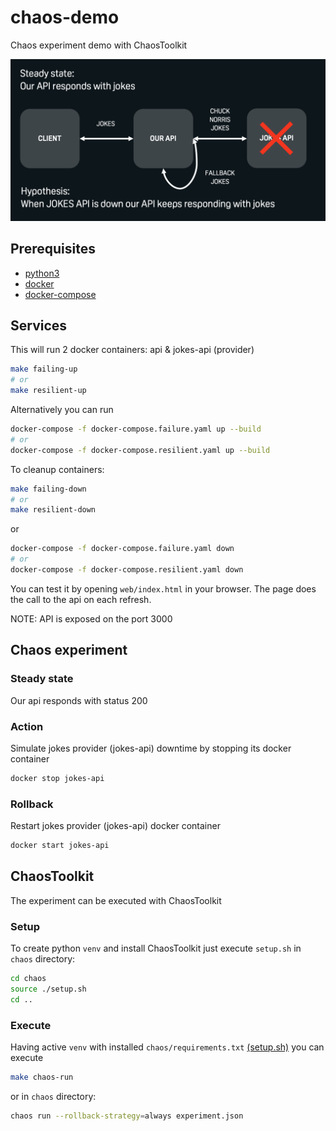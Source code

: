 # chaos-demo
Chaos experiment demo with ChaosToolkit

<img alt="diagram" src="./diagram.png">

## Prerequisites

* [python3](https://www.python.org/downloads/)
* [docker](https://docs.docker.com/engine/install/)
* [docker-compose](https://docs.docker.com/compose/install/)

## Services

This will run 2 docker containers: api & jokes-api (provider)

```sh
make failing-up
# or
make resilient-up
```

Alternatively you can run

```sh
docker-compose -f docker-compose.failure.yaml up --build
# or
docker-compose -f docker-compose.resilient.yaml up --build
```

To cleanup containers:

```sh
make failing-down
# or
make resilient-down
```

or

```sh
docker-compose -f docker-compose.failure.yaml down
# or
docker-compose -f docker-compose.resilient.yaml down
```

You can test it by opening `web/index.html` in your browser. The page does the call to the api on each refresh.

NOTE: API is exposed on the port 3000

## Chaos experiment

### Steady state
Our api responds with status 200

### Action
Simulate jokes provider (jokes-api) downtime by stopping its docker container

```sh
docker stop jokes-api
```

### Rollback
Restart jokes provider (jokes-api) docker container

```sh
docker start jokes-api
```

## ChaosToolkit
The experiment can be executed with ChaosToolkit

### Setup
To create python `venv` and install ChaosToolkit just execute `setup.sh` in `chaos` directory:
```sh
cd chaos
source ./setup.sh
cd ..
```

### Execute
Having active `venv` with installed `chaos/requirements.txt` [(setup.sh)](#setup) you can execute 

```sh
make chaos-run
```

or in `chaos` directory:

```sh
chaos run --rollback-strategy=always experiment.json
```
